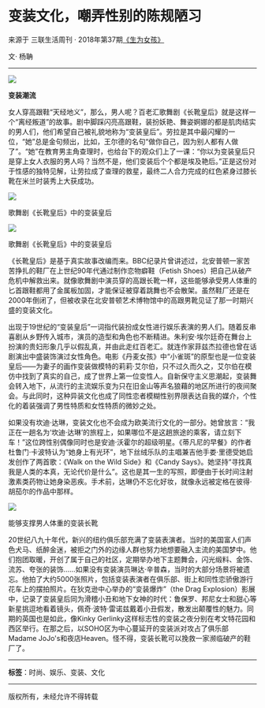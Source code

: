 # 变装文化，嘲弄性别的陈规陋习

来源于 三联生活周刊 · 2018年第37期[《生为女孩》](https://www.lifeweek.com.cn/magazine/1230)

文· 杨聃

---

![](http://zdimg.lifeweek.com.cn/bg/20180912/1536735929592cksab.jpg)

**变装潮流**

女人穿高跟鞋“天经地义”，那么，男人呢？百老汇歌舞剧《长靴皇后》就是这样一个“离经叛道”的故事。剧中脚踩闪亮高跟鞋，装扮妖艳、舞姿婀娜的都是肌肉结实的男人们，他们希望自己被礼貌地称为“变装皇后”。劳拉是其中最闪耀的一位，“她”总是金句频出，比如，王尔德的名句“做你自己，因为别人都有人做了”。“她”在教育男主角查理时，也给台下的观众们上了一课：“你以为变装皇后只是穿上女人衣服的男人吗？当然不是，他们变装后个个都是埃及艳后。”正是这份对于性感的独特见解，让劳拉成了查理的救星，最终二人合力完成的红色紧身过膝长靴在米兰时装秀上大获成功。

![](http://zdimg.lifeweek.com.cn/bg/20180912/1536735946568xukug.jpg)

歌舞剧《长靴皇后》中的变装皇后

![](http://zdimg.lifeweek.com.cn/bg/20180912/1536735973193jhwlm.jpg)

歌舞剧《长靴皇后》中的变装皇后

《长靴皇后》是基于真实故事改编而来。BBC纪录片曾讲述过，北安普顿一家苦苦挣扎的鞋厂在上世纪90年代通过制作恋物癖鞋（Fetish Shoes）把自己从破产危机中解救出来。就像歌舞剧中演员穿的高跟长靴一样，这些能够承受男人体重的匕首跟鞋都用了金属板加固，才能保证被穿着跳舞也不会散架。虽然鞋厂还是在2000年倒闭了，但被收录在北安普顿艺术博物馆中的高跟男靴见证了那一时期兴盛的变装文化。

出现于19世纪的“变装皇后”一词指代装扮成女性进行娱乐表演的男人们。随着反串喜剧从乡野传入城市，演员的造型和角色也不断精进。朱利安·埃尔廷奇在舞台上扮演的贵妇形象几乎以假乱真，并由此走红百老汇。就连作家菲兹杰拉德也曾在话剧演出中盛装饰演过女性角色。电影《丹麦女孩》中“小雀斑”的原型也是一位变装皇后——为妻子的画作变装做模特的莉莉·艾尔伯，只不过久而久之，艾尔伯在模仿中找到了真实的自己，成了世界上第一位变性人。自新保守主义思潮起，变装舞会转入地下，从流行的主流娱乐变为只在旧金山等声名狼藉的地区所进行的夜间聚会。与此同时，这种异装文化也成了同性恋者模糊性别界限表达自我的媒介，个性化的着装强调了男性特质和女性特质的微妙之处。

如果没有坎迪·达琳，变装文化也不会成为欧美流行文化的一部分。她曾放言：“我正在一趟名为‘坎迪·达琳’的旅程上，如果哪位不是这趟旅途的乘客，请立刻下车！”这位跨性别偶像同时也是安迪·沃霍尔的超级明星。《蒂凡尼的早餐》的作者杜鲁门·卡波特认为“她身上有光环”，地下丝绒乐队的主唱兼吉他手娄·里德受她启发创作了两首歌：《Walk on the Wild Side》和《Candy Says》。她坚持“寻找真我是人类的本真，无论代价是什么”。这也是其一生的写照，即便由于长时间注射激素类药物让她身染恶疾。手术前，达琳仍不忘化好妆，就像永远被定格在彼得·胡茄尔的作品中那样。

![](http://zdimg.lifeweek.com.cn/bg/20180912/1536735990589zkbma.jpg)

能够支撑男人体重的变装长靴

20世纪八九十年代，新兴的纽约俱乐部充满了变装表演者。当时的美国富人们声色犬马、纸醉金迷，被拒之门外的边缘人群也努力地想要融入主流的美国梦中。他们抱团取暖，开创了属于自己的社区，定期举办地下主题舞会，闪光缎料、金饰、流苏、夸张的装饰……如果没有变装演员琳达·辛普森，当时的大部分场景将被遗忘。他拍了大约5000张照片，包括变装表演者在俱乐部、街上和同性恋骄傲游行花车上的摆拍照片。在狄克逊中心举办的“变装爆炸”（the Drag Explosion）影展中，记录了变装皇后同为滑稽小丑和地下女神的时代：鲁保罗、邦尼女士和甜心等新星挑逗地看着镜头，佩奇·波特·雷诺兹戴着小丑假发，散发出颠覆性的魅力。同期的英国也是如此，像Kinky Gerlinky这样标志性的变装之夜分别在考文特花园和西区举行。在那之后，以SOHO区为中心蔓延开的变装派对攻占了俱乐部Madame JoJo's和夜店Heaven。怪不得，变装长靴可以挽救一家濒临破产的鞋厂了。

---

**标签**：时尚、娱乐、变装、文化

---

版权所有，未经允许不得转载
